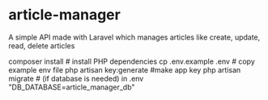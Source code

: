# article-manager
A simple API made with Laravel which manages articles like create, update, read, delete articles


composer install        # install PHP dependencies
cp .env.example .env    # copy example env file
php artisan key:generate  #make app key
php artisan migrate     # (if database is needed)
in .env "DB_DATABASE=article_manager_db"
